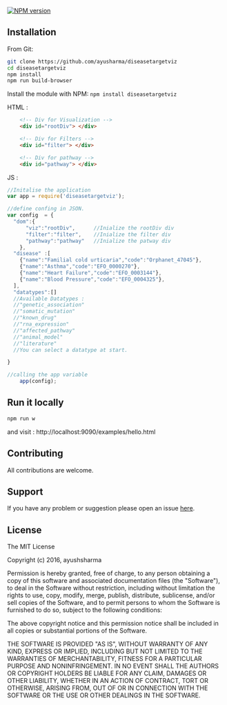 

[![NPM version](http://img.shields.io/npm/v/diseasetargetviz.svg)](https://www.npmjs.org/package/diseasetargetviz)


## Installation

From Git:

````bash
git clone https://github.com/ayusharma/diseasetargetviz
cd diseasetargetviz
npm install
npm run build-browser
````


Install the module with NPM: `npm install diseasetargetviz`

HTML :

```html
    <!-- Div for Visualization -->
    <div id="rootDiv"> </div>

    <!-- Div for Filters -->
    <div id="filter"> </div>

    <!-- Div for pathway -->
    <div id="pathway"> </div>
```

JS :

```javascript
//Initalise the application
var app = require('diseasetargetviz');

//define confing in JSON.
var config  = {
  "dom":{
      "viz":"rootDiv",      //Inialize the rootDiv div
      "filter":"filter",    //Inialize the filter div
      "pathway":"pathway"   //Inialize the patway div
    },
  "disease" :[
    {"name":"Familial cold urticaria","code":"Orphanet_47045"},
    {"name":"Asthma","code":"EFO_0000270"},
    {"name":"Heart Failure","code":"EFO_0003144"},
    {"name":"Blood Pressure","code":"EFO_0004325"},
  ],
  "datatypes":[]
  //Available Datatypes :
  //"genetic_association"
  //"somatic_mutation"
  //"known_drug"
  //"rna_expression"
  //"affected_pathway"
  //"animal_model"
  //"literature"
  //You can select a datatype at start.

}

//calling the app variable
	app(config);
```

## Run it locally

```bash
npm run w
```
and visit : http://localhost:9090/examples/hello.html

## Contributing

All contributions are welcome.

## Support

If you have any problem or suggestion please open an issue [here](https://github.com/ayushsharma/diseasetargetviz/issues).

## License

The MIT License

Copyright (c) 2016, ayushsharma

Permission is hereby granted, free of charge, to any person
obtaining a copy of this software and associated documentation
files (the "Software"), to deal in the Software without
restriction, including without limitation the rights to use,
copy, modify, merge, publish, distribute, sublicense, and/or sell
copies of the Software, and to permit persons to whom the
Software is furnished to do so, subject to the following
conditions:

The above copyright notice and this permission notice shall be
included in all copies or substantial portions of the Software.

THE SOFTWARE IS PROVIDED "AS IS", WITHOUT WARRANTY OF ANY KIND,
EXPRESS OR IMPLIED, INCLUDING BUT NOT LIMITED TO THE WARRANTIES
OF MERCHANTABILITY, FITNESS FOR A PARTICULAR PURPOSE AND
NONINFRINGEMENT. IN NO EVENT SHALL THE AUTHORS OR COPYRIGHT
HOLDERS BE LIABLE FOR ANY CLAIM, DAMAGES OR OTHER LIABILITY,
WHETHER IN AN ACTION OF CONTRACT, TORT OR OTHERWISE, ARISING
FROM, OUT OF OR IN CONNECTION WITH THE SOFTWARE OR THE USE OR
OTHER DEALINGS IN THE SOFTWARE.

